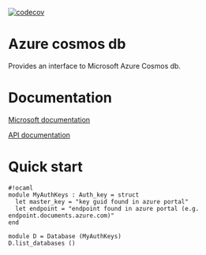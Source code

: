 [![codecov](https://codecov.io/bb/knaack/azure-cosmos-db/graph/badge.svg?token=G01ACFZDI9)](https://codecov.io/bb/knaack/azure-cosmos-db)

Azure cosmos db
===============

Provides an interface to Microsoft Azure Cosmos db.

# Documentation

[Microsoft documentation](https://docs.microsoft.com/en-us/rest/api/cosmos-db/)

[API documentation](https://knaack.bitbucket.io/)

# Quick start

```
#!ocaml
module MyAuthKeys : Auth_key = struct
  let master_key = "key guid found in azure portal"
  let endpoint = "endpoint found in azure portal (e.g. endpoint.documents.azure.com)"
end

module D = Database (MyAuthKeys)
D.list_databases ()
```